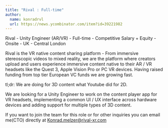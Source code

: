 ```yaml
---
title: "Rival : Full-time"
author:
  name: konradrvl
  url: https://news.ycombinator.com/item?id=39221982
---
```

Rival - Unity Engineer (AR&#x2F;VR) - Full-time - Competitive Salary + Equity - Onsite - UK - Central London

Rival is the VR native content sharing platform - From immersive stereoscopic videos to mixed reality, we are the platform where creators upload and users experience immersive content native to their AR &#x2F; VR headsets like the Quest 3, Apple Vision Pro or PC VR devices. Having raised funding from top tier European VC funds we are growing fast.

tl;dr: We are doing for 3D content what Youtube did for 2D.

We are looking for a Unity Engineer to work on the content player app for VR headsets, implementing a common UI &#x2F; UX interface across hardware devices and adding support for multiple types of 3D content.

If you want to join the team for this role or for other inquiries you can email me(CTO) directly at Konrad.melzer@rival-xr.com
